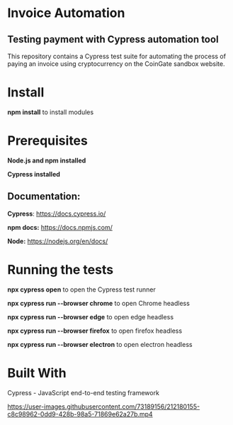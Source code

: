 # Invoice Automation
## Testing payment with Cypress automation tool

This repository contains a Cypress test suite for automating the process of paying an invoice using cryptocurrency on the CoinGate sandbox website. 

# Install

**npm install** to install modules


# Prerequisites

**Node.js and npm installed**

**Cypress installed**

## Documentation:
**Cypress**: https://docs.cypress.io/

**npm docs:** https://docs.npmjs.com/

**Node:** https://nodejs.org/en/docs/

# Running the tests

**npx cypress open** to open the Cypress test runner

**npx cypress run --browser chrome** to open Chrome headless

**npx cypress run --browser edge** to open edge headless

**npx cypress run --browser firefox** to open firefox headless

**npx cypress run --browser electron** to open electron headless


# Built With
Cypress - JavaScript end-to-end testing framework


https://user-images.githubusercontent.com/73189156/212180155-c8c98962-0dd9-428b-98a5-71869e62a27b.mp4


